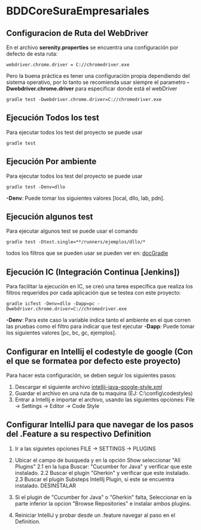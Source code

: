 # BDDCoreSuraEmpresariales
## Configuracion de Ruta del WebDriver
En el archivo **serenity.properties** se encuentra una configuración por defecto de esta ruta:
```
webdriver.chrome.driver = C://chromedriver.exe
```
Pero la buena práctica es tener una configuración propia dependiendo del sistema operativo, por lo tanto
se recomienda usar siempre el parametro **-Dwebdriver.chrome.driver** para especificar donde está el webDriver
```
gradle test -Dwebdriver.chrome.driver=C://chromedriver.exe
```
## Ejecución Todos los test
Para ejecutar todos los test del proyecto se puede usar
```
gradle test
```
## Ejecución Por ambiente
Para ejecutar todos los test del proyecto se puede usar
```
gradle test -Denv=dllo 
```
**-Denv**: Puede tomar los siguientes valores [local, dllo, lab, pdn].
## Ejecución algunos test
Para ejecutar algunos test se puede usar el comando
```
gradle test -Dtest.single=**/runners/ejemplos/dllo/*
```
todos los filtros que se pueden usar se pueden ver en:
[docGradle](https://docs.gradle.org/current/javadoc/org/gradle/api/tasks/testing/TestFilter.html)
## Ejecución IC (Integración Continua [Jenkins])
Para facilitar la ejecución en IC, se creó una tarea específica que realiza los filtros requeridos por cada aplicación
que se testea con este proyecto:
```
gradle icTest -Denv=dllo -Dapp=pc -Dwebdriver.chrome.driver=C://chromedriver.exe
```
**-Denv**: Para este caso la variable indica tanto el ambiente en el que corren las pruebas como el filtro 
para indicar que test ejecutar
**-Dapp**: Puede tomar los siguientes valores [pc, bc, gc, ejemplos].
## Configurar en Intellij el codestyle de google (Con el que se formatea por defecto este proyecto)
Para hacer esta configuración, se deben seguir los siguientes pasos:
1. Descargar el siguiente archivo [intellij-java-google-style.xml](http://code.google.com/p/google-styleguide/)
2. Guardar el archivo en una ruta de tu maquina (EJ: C:\\config\codestyles)
3. Entrar a Intellij e importar el archivo, usando las siguientes opciones: File -> Settings -> Editor -> Code Style

## Configurar IntelliJ para que navegar de los pasos del .Feature a su respectivo Definition

1. Ir a las siguietes opciones FILE -> SETTINGS -> PLUGINS
2. Ubicar el campo de busqueda y en la opción Show seleccionar "All Plugins" 
2.1 en la lupa Buscar: "Cucumber for Java" y verificar que este instalado.
2.2 Buscar el plugin "Gherkin" y verificar que este instalado.
2.3 Buscar el plugin Substeps IntellIj Plugin, si este se encuentra instalado. DESINSTALAR

3. Si el plugin de "Cucumber for Java" o "Gherkin" falta, Seleccionar en la parte inferior la opcion "Browse Repositories" e instalar ambos plugins.
4. Reiniciar IntelliJ y probar desde un .feature navegar al paso en el Definition.


